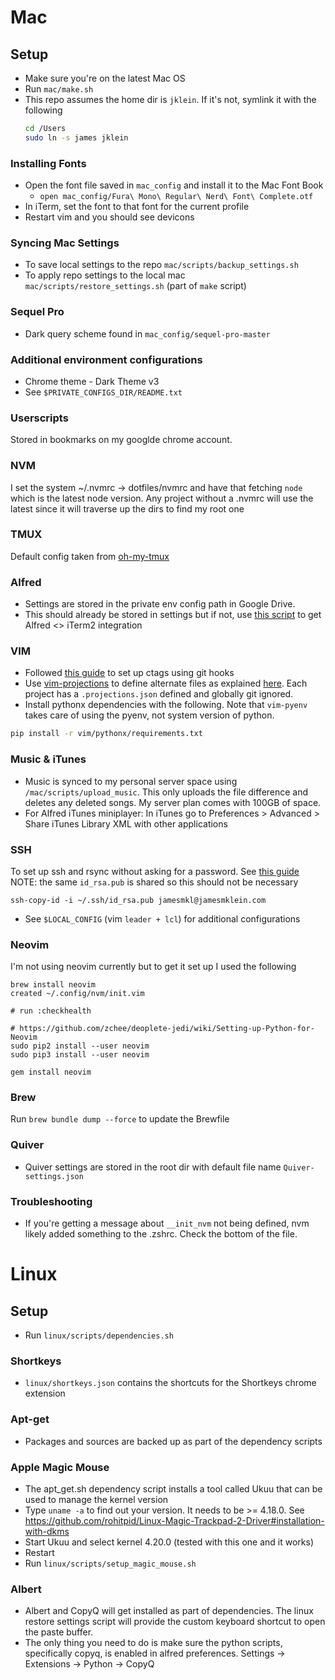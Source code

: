 # Mac
## Setup
* Make sure you're on the latest Mac OS
* Run `mac/make.sh`
* This repo assumes the home dir is `jklein`. If it's not, symlink it with the following
  ```sh
  cd /Users
  sudo ln -s james jklein
  ```

### Installing Fonts
* Open the font file saved in `mac_config` and install it to the Mac Font Book
  * `open mac_config/Fura\ Mono\ Regular\ Nerd\ Font\ Complete.otf`
* In iTerm, set the font to that font for the current profile
* Restart vim and you should see devicons

### Syncing Mac Settings
* To save local settings to the repo `mac/scripts/backup_settings.sh`
* To apply repo settings to the local mac `mac/scripts/restore_settings.sh` (part of `make` script)

### Sequel Pro
- Dark query scheme found in `mac_config/sequel-pro-master`

### Additional environment configurations
* Chrome theme - Dark Theme v3
* See `$PRIVATE_CONFIGS_DIR/README.txt`

### Userscripts
Stored in bookmarks on my googlde chrome account.

### NVM
I set the system ~/.nvmrc -> dotfiles/nvmrc and have that fetching `node` which is the latest node version. Any project without a .nvmrc will use the latest since it will traverse up the dirs to find my root one

### TMUX
Default config taken from [oh-my-tmux](https://github.com/gpakosz/.tmux)

### Alfred
- Settings are stored in the private env config path in Google Drive.
- This should already be stored in settings but if not, use [this script](https://github.com/stuartcryan/custom-iterm-applescripts-for-alfred) to get Alfred <> iTerm2 integration

### VIM
- Followed [this guide](https://tbaggery.com/2011/08/08/effortless-ctags-with-git.html) to set up ctags using git hooks
- Use [vim-projections](https://github.com/tpope/vim-projectionist) to define alternate files as explained [here](https://noahfrederick.com/log/vim-templates-with-ultisnips-and-projectionist). Each project has a `.projections.json` defined and globally git ignored.
- Install pythonx dependencies with the following. Note that `vim-pyenv` takes care of using the pyenv, not system version of python.
```sh
pip install -r vim/pythonx/requirements.txt
```

### Music & iTunes
- Music is synced to my personal server space using `/mac/scripts/upload_music`. This only uploads the file difference and deletes any deleted songs. My server plan comes with 100GB of space.
- For Alfred iTunes miniplayer: In iTunes go to Preferences > Advanced > Share iTunes Library XML with other applications

### SSH
To set up ssh and rsync without asking for a password. See [this guide](https://www.thegeekstuff.com/2011/07/rsync-over-ssh-without-password/)
NOTE: the same `id_rsa.pub` is shared so this should not be necessary
```
ssh-copy-id -i ~/.ssh/id_rsa.pub jamesmkl@jamesmklein.com
```
- See `$LOCAL_CONFIG` (vim `leader + lcl`) for additional configurations

### Neovim
I'm not using neovim currently but to get it set up I used the following
```
brew install neovim
created ~/.config/nvm/init.vim

# run :checkhealth

# https://github.com/zchee/deoplete-jedi/wiki/Setting-up-Python-for-Neovim
sudo pip2 install --user neovim
sudo pip3 install --user neovim

gem install neovim
```

### Brew
Run `brew bundle dump --force` to update the Brewfile

### Quiver
- Quiver settings are stored in the root dir with default file name `Quiver-settings.json`

### Troubleshooting
- If you're getting a message about `__init_nvm` not being defined, nvm likely added something to the .zshrc. Check the bottom of the file.

# Linux
## Setup
- Run `linux/scripts/dependencies.sh`

### Shortkeys
- `linux/shortkeys.json` contains the shortcuts for the Shortkeys chrome extension

### Apt-get
- Packages and sources are backed up as part of the dependency scripts

### Apple Magic Mouse
- The apt_get.sh dependency script installs a tool called Ukuu that can be used to manage the kernel version
- Type `uname -a` to find out your version. It needs to be >= 4.18.0. See https://github.com/rohitpid/Linux-Magic-Trackpad-2-Driver#installation-with-dkms
- Start Ukuu and select kernel 4.20.0 (tested with this one and it works)
- Restart
- Run `linux/scripts/setup_magic_mouse.sh`

### Albert
- Albert and CopyQ will get installed as part of dependencies. The linux restore settings script will provide the custom keyboard shortcut to open the paste buffer.
- The only thing you need to do is make sure the python scripts, specifically copyq, is enabled in alfred preferences. Settings -> Extensions -> Python -> CopyQ

